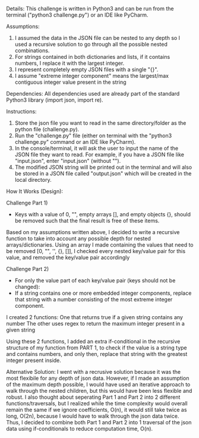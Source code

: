 Details:
This challenge is written in Python3 and can be run from the terminal ("python3 challenge.py") or an IDE like PyCharm.


Assumptions:
1) I assumed the data in the JSON file can be nested to any depth so I used a recursive solution to go through all the possible nested combinations.
2) For strings contained in both dictionaries and lists, if it contains numbers, I replace it with the largest integer.
3) I represent completely empty JSON files with a single "{}".
4) I assume "extreme integer component" means the largest/max contiguous integer value present in the string

Dependencies:
All dependencies used are already part of the standard Python3 library (import json, import re).


Instructions:
1) Store the json file you want to read in the same directory/folder as the python file (challenge.py).
2) Run the "challenge.py" file (either on terminal with the "python3 challenge.py" command or an IDE like PyCharm).
3) In the console/terminal, it will ask the user to input the name of the JSON file they want to read. For example, if you have a JSON file like "input.json", enter "input.json" (without "").
4) The modified JSON string will be printed out in the terminal and will also be stored in a JSON file called "output.json" which will be created in the local directory.



How It Works (Design):

Challenge Part 1) 

- Keys with a value of 0, "", empty arrays [], and empty objects {}, should be removed such that the final result is free of these items.

Based on my assumptions written above, I decided to write a recursive function to take into account any possible depth for nested arrays/dictionaries.
Using an array I made containing the values that need to be removed [0, "", '', {}, []], I checked every nested key/value pair for this value, and removed the key/value pair accordingly


Challenge Part 2)

 - For only the value part of each key/value pair (keys should not be changed):
 - If a string contains one or more embedded integer components, replace that string with a number consisting of the most extreme integer component.

I created 2 functions:
 One that returns true if a given string contains any number 
 The other uses regex to return the maximum integer present in a given string
 
Using these 2 functions, I added an extra if-conditional in the recursive structure of my function from PART 1, to check if the value is a string type and contains numbers, and only then, replace that string with the greatest integer present inside.


Alternative Solution:
I went with a recrusive solution because it was the most flexibile for any depth of json data. However, if I made an assumption of the maximum depth possible, I would have used an iterative approach to walk through the nested children, but this would have been less flexible and robust. I also thought about seperating Part 1 and Part 2 into 2 different functions/traversals, but I realized while the time complexity would overall remain the same if we ignore coefficients, O(n), it would still take twice as long, O(2n), because I would have to walk through the json data twice. Thus, I decided to combine both Part 1 and Part 2 into 1 traversal of the json data using if-conditionals to reduce computation time, O(n).
